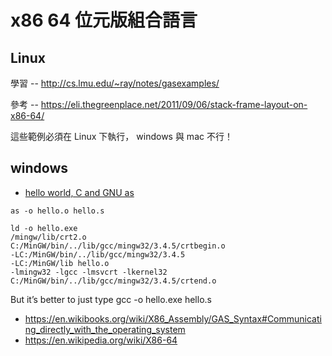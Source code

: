 # x86 64 位元版組合語言

## Linux

學習 -- http://cs.lmu.edu/~ray/notes/gasexamples/

參考 -- https://eli.thegreenplace.net/2011/09/06/stack-frame-layout-on-x86-64/

這些範例必須在 Linux 下執行， windows 與 mac 不行！


## windows


* [hello world, C and GNU as](https://www.chocolatesparalucia.com/2010/09/hello-world-c-and-gnu-as/)

```
as -o hello.o hello.s

ld -o hello.exe
/mingw/lib/crt2.o
C:/MinGW/bin/../lib/gcc/mingw32/3.4.5/crtbegin.o
-LC:/MinGW/bin/../lib/gcc/mingw32/3.4.5
-LC:/MinGW/lib hello.o
-lmingw32 -lgcc -lmsvcrt -lkernel32
C:/MinGW/bin/../lib/gcc/mingw32/3.4.5/crtend.o
```

But it’s better to just type gcc -o hello.exe hello.s 

* https://en.wikibooks.org/wiki/X86_Assembly/GAS_Syntax#Communicating_directly_with_the_operating_system
* https://en.wikipedia.org/wiki/X86-64
